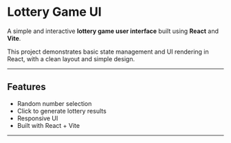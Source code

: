 # Lottery Game UI 

A simple and interactive **lottery game user interface** built using **React** and **Vite**.

This project demonstrates basic state management and UI rendering in React, with a clean layout and simple design.

---

##  Features

-  Random number selection
-  Click to generate lottery results
-  Responsive UI
-  Built with React + Vite

---




